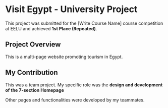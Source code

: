 # Visit Egypt - University Project

This project was submitted for the [Write Course Name] course competition at EELU and achieved **1st Place (Repeated)**.

## Project Overview

This is a multi-page website promoting tourism in Egypt.

## My Contribution

This was a team project. My specific role was the **design and development of the 7-section Homepage**

Other pages and functionalities were developed by my teammates.
